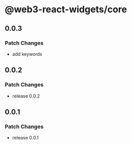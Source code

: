 # @web3-react-widgets/core

## 0.0.3

### Patch Changes

- add keywords

## 0.0.2

### Patch Changes

- release 0.0.2

## 0.0.1

### Patch Changes

- release 0.0.1
